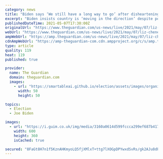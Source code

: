 ```yaml
---
category: news
title: "Biden says ‘We still have a long way to go’ after disheartening jobs report – live"
excerpt: "Biden insists country is ‘moving in the direction’ despite poor numbers – follow all the day’s politics news"
publishedDateTime: 2021-05-07T17:30:00Z
originalUrl: "https://www.theguardian.com/us-news/live/2021/may/07/liz-cheney-trump-republicans-us-politics-live?page=with:block-60956df68f080cbad78f717f"
webUrl: "https://www.theguardian.com/us-news/live/2021/may/07/liz-cheney-trump-republicans-us-politics-live?page=with:block-60956df68f080cbad78f717f"
ampWebUrl: "https://amp.theguardian.com/us-news/live/2021/may/07/liz-cheney-trump-republicans-us-politics-live"
cdnAmpWebUrl: "https://amp-theguardian-com.cdn.ampproject.org/c/s/amp.theguardian.com/us-news/live/2021/may/07/liz-cheney-trump-republicans-us-politics-live"
type: article
quality: 119
heat: 119
published: true

provider:
  name: The Guardian
  domain: theguardian.com
  images:
    - url: "https://smartableai.github.io/election/assets/images/organizations/theguardian.com-50x50.jpg"
      width: 50
      height: 50

topics:
  - Election
  - Joe Biden

images:
  - url: "https://i.guim.co.uk/img/media/3160a0614d599fccca299ef687b417498a74ee5d/0_4_2700_1620/master/2700.jpg?width=300&quality=45&auto=format&fit=max&dpr=2&s=93446cb430b243f629f209c7855b4138"
    width: 600
    height: 360
    isCached: true

secured: "8FaGt8H7n1f5KznAHKmyoLQ5fjXMlxT+ttg7lXOGpDPYwxdSvRs/gk2AJu8dP03/r4dpZ5mJXrLpbWYKuwwK8usik/FG3w0/ai1Mscq75xDWZHwPRWLtJG29vlY4jsOX54mU20JmaMt1EHUYmk4vqkdTe+whnK0Gq/a8GpJYu2araJI3eUtX7KqKxkH8U/cHLyHT2uh1DlUro9cnZbnaEUHfIWH076QQHDqYzDONXCcEljw0L+JICEJlsqJK53ugNWsz3DQOlfp1Bz1ZT2ccT3thCNUynDicgO/FH1VFb172g4xTP4LCTh8A5Kk6Y92EOgmaIK1LD2Z9YOZdXUU2qPDoqOTUCKztsGvrsSroDhc=;2rywwky3PVu0BjJWpJRQRw=="
---
```


